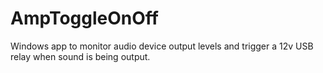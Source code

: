 # AmpToggleOnOff
Windows app to monitor audio device output levels and trigger a 12v USB relay when sound is being output.
